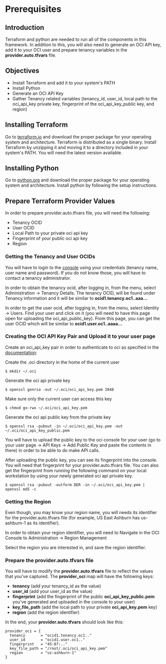# Prerequisites

## Introduction

Terraform and python are needed to run all of the components in this framework.
In addition to this, you will also need to generate an OCI API key, add it to your OCI user and prepare tenancy variables in the **provider.auto.tfvars** file.

## Objectives
- Install Terraform and add it to your system's PATH
- Install Python
- Generate an OCI API Key
- Gather Tenancy related variables (tenancy\_id, user\_id, local path to the oci\_api\_key private key, fingerprint of the oci\_api\_key\_public key, and region)

## Installing Terraform

Go to [terraform.io](https://www.terraform.io/downloads.html) and download the proper package for your operating system and architecture. Terraform is distributed as a single binary. 
Install Terraform by unzipping it and moving it to a directory included in your system's PATH. You will need the latest version available.

## Installing Python

Go to [python.org](https://www.python.org/downloads/release/python-370/) and download the proper package for your operating system and architecture. Install python by following the setup instructions.

## Prepare Terraform Provider Values

In order to prepare provider.auto.tfvars file, you will need the following:
- Tenancy OCID
- User OCID
- Local Path to your private oci api key
- Fingerprint of your public oci api key
- Region


### Getting the Tenancy and User OCIDs

You will have to login to the [console](https://console.us-ashburn-1.oraclecloud.com) using your credentials (tenancy name, user name and password). If you do not know those, you will have to contact a tenancy administrator.

In order to obtain the tenancy ocid, after logging in, from the menu, select Administration -> Tenancy Details. The tenancy OCID, will be found under Tenancy information and it will be similar to **ocid1.tenancy.oc1..aaa…**

In order to get the user ocid, after logging in, from the menu, select Identity -> Users. Find your user and click on it (you will need to have this page open for uploading the oci\_api\_public\_key). From this page, you can get the user OCID which will be similar to **ocid1.user.oc1..aaaa…**



### Creating the OCI API Key Pair and Upload it to your user page

Create an oci\_api\_key pair in order to authenticate to oci as specified in the [documentation](https://docs.cloud.oracle.com/en-us/iaas/Content/API/Concepts/apisigningkey.htm#How):

Create the .oci directory in the home of the current user

`$ mkdir ~/.oci`

Generate the oci api private key

`$ openssl genrsa -out ~/.oci/oci_api_key.pem 2048`

Make sure only the current user can access this key

`$ chmod go-rwx ~/.oci/oci_api_key.pem`

Generate the oci api public key from the private key

`$ openssl rsa -pubout -in ~/.oci/oci_api_key.pem -out ~/.oci/oci_api_key_public.pem`

You will have to upload the public key to the oci console for your user (go to your user page -> API Keys -> Add Public Key and paste the contents in there) in order to be able to do make API calls.

After uploading the public key, you can see its fingerprint into the console. You will need that fingerprint for your provider.auto.tfvars file. 
You can also get the fingerprint from running the following command on your local workstation by using your newly generated oci api private key.

`$ openssl rsa -pubout -outform DER -in ~/.oci/oci_api_key.pem | openssl md5 -c`


### Getting the Region

Even though, you may know your region name, you will needs its identifier for the provider.auto.tfvars file (for example, US East Ashburn has us-ashburn-1 as its identifier).

In order to obtain your region identifier, you will need to Navigate in the OCI Console to Administration -> Region Management

Select the region you are interested in, and save the region identifier.


### Prepare the provider.auto.tfvars file

You will have to modify the **provider.auto.tfvars** file to reflect the values that you’ve captured. 
The **provider_oci** map will have the following keys:
- **tenancy** (add your tenancy_id as the value)
- **user\_id** (add your user\_id as the value)
- **fingerprint** (add the fingerprint of the public **oci\_api\_key\_public.pem** you've generated and uploaded in the console to your user)
- **key\_file\_path** (add the local path to your private **oci\_api\_key.pem** key)
- **region** (add the region identifier)

In the end, your **provider.auto.tfvars** should look like this:
```
provider_oci = {
  tenancy       = "ocid1.tenancy.oc1.."
  user_id       = "ocid1.user.oc1.."
  fingerprint   = "45:87:.."
  key_file_path = "/root/.oci/oci_api_key.pem"
  region        = "us-ashburn-1"
}
```